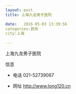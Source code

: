 ```yaml
--- 
layout: post 
title: 上海九龙男子医院

date:   2016-05-03 13:39:56 
categories:其他  
city:上海
  
--- 
```

   
上海九龙男子医院

信息
 - 电话 021-52739067

 - 网址 http://www.long120.cn


